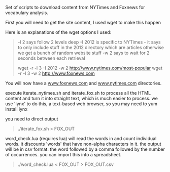 Set of scripts to download content from NYTimes and Foxnews for vocabulary analysis.

First you will need to get the site content, I used wget to make this happen

Here is an explanations of the wget options I used:
> -l 2 says follow 2 levels deep
> -I 2012 is specific to NYTimes - it says to only include stuff in the 2012 directory which are articles otherwise we get a bunch of random website stuff 
> -w 2 says to wait for 2 seconds between each retrieval
> 
> wget -r -l 3 -I 2012 -w 2 http://www.nytimes.com/most-popular
> wget -r -l 3 -w 2 http://www.foxnews.com

You will now have a www.foxnews.com and www.nytimes.com directories.

execute iterate_nytimes.sh and iterate_fox.sh to process all the HTML 
content and turn it into straight text, which is much easier to process.
we use 'lynx' to do this, a text-based web browser, so you may need to 
yum install lynx

you need to direct output
> ./iterate_fox.sh > FOX_OUT

word_check.lua (requires lua) will read the words in and count individual
words.  it discounts 'words' that have non-alpha characters in it.
the output will be in csv format.  the word followed by a comma followed by
the number of occurrences. you can import this into a spreadsheet.
> ./word_check.lua < FOX_OUT > FOX_OUT.csv

